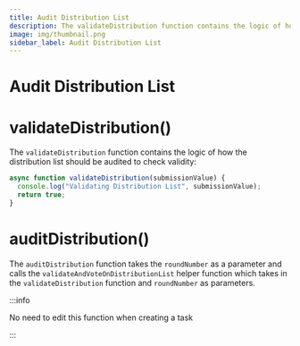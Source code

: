 ```yaml
---
title: Audit Distribution List
description: The validateDistribution function contains the logic of how the distribution list should be audited to check validity.
image: img/thumbnail.png
sidebar_label: Audit Distribution List
---
```


# Audit Distribution List

# validateDistribution()

The `validateDistribution` function contains the logic of how the distribution list should be audited to check validity:

```javascript
async function validateDistribution(submissionValue) {
  console.log("Validating Distribution List", submissionValue);
  return true;
}
```

# auditDistribution()

The `auditDistribution` function takes the `roundNumber` as a parameter and calls the `validateAndVoteOnDistributionList` helper function which takes in the `validateDistribution` function and `roundNumber` as parameters.

:::info

No need to edit this function when creating a task

:::

